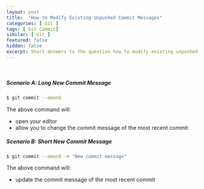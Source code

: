 ```yaml
---
layout: post
title:  "How to Modify Existing Unpushed Commit Messages"
categories: [ Git ]
tags: [ Git Commit]
similar: [ Git ]
featured: false
hidden: false
excerpt: Short answers to the question how to modify existing unpushed commit messages.
---
```


<br />

##### Scenario A: Long New Commit Message

```bash
$ git commit --amend
```

The above command will:
* open your editor
* allow you to change the commit message of the most recent commit

##### Scenario B: Short New Commit Message

```bash
$ git commit --amend -m "New commit message"
```

The above command will:
* update the commit message of the most recent commit